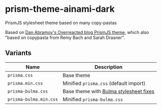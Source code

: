 # prism-theme-ainami-dark

PrismJS stylesheet theme based on many copy-pastas

Based on [Dan Abramov's Overreacted blog PrismJS theme](https://github.com/gaearon/overreacted.io/blob/master/src/utils/global.css#L79-L81), which also "based on copypasta from Remy Bach and Sarah Drasner".

## Variants

| Name                   | Description                                                                                                  |
| ---------------------- | ------------------------------------------------------------------------------------------------------------ |
| `prisma.css`           | Base theme                                                                                                   |
| `prisma.min.css`       | Minified `prisma.css` (default import)                                                                       |
| `prisma-bulma.css`     | Base theme with [Bulma stylesheet fixes](https://github.com/jgthms/bulma/issues/1708#issuecomment-382560341) |
| `prisma-bulma.min.css` | Minified `prisma-bulma.css`                                                                                  |
